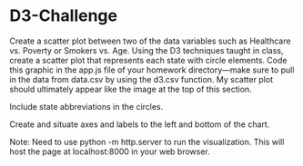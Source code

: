 # D3-Challenge
Create a scatter plot between two of the data variables such as Healthcare vs. Poverty or Smokers vs. Age.
Using the D3 techniques taught in class, create a scatter plot that represents each state with circle elements. Code this graphic in the app.js file of your homework directory—make sure to pull in the data from data.csv by using the d3.csv function. My scatter plot should ultimately appear like the image at the top of this section.

Include state abbreviations in the circles.

Create and situate axes and labels to the left and bottom of the chart.

Note: Need to use python -m http.server to run the visualization. This will host the page at localhost:8000 in your web browser.
